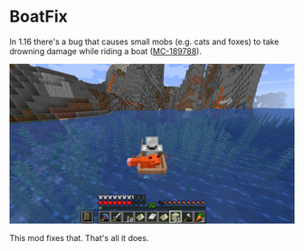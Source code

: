 # BoatFix

In 1.16 there's a bug that causes small mobs (e.g. cats and foxes) to take drowning damage while riding a boat ([MC-189788](https://bugs.mojang.com/browse/MC-189788)). 

<img src="docs/bug.png" width="600">

This mod fixes that. That's all it does.
